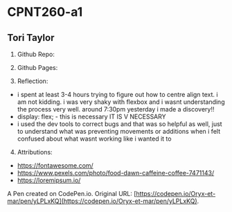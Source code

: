 # CPNT260-a1
## Tori Taylor

1. Github Repo:

2. Github Pages:

3. Reflection:
- i spent at least 3-4 hours trying to figure out how to centre align text. i am not kidding. i was very shaky with flexbox and i wasnt understanding the process very well. around 7:30pm yesterday i made a discovery!! 
- display: flex;  - this is necessary IT IS V NECESSARY
- i used the dev tools to correct bugs and that was so helpful as well, just to understand what was preventing movements or additions when i felt confused about what wasnt working like i wanted it to

4. Attributions:
- https://fontawesome.com/
- https://www.pexels.com/photo/food-dawn-caffeine-coffee-7471143/
- https://loremipsum.io/

A Pen created on CodePen.io. Original URL: [https://codepen.io/Oryx-et-mar/pen/yLPLxKQ](https://codepen.io/Oryx-et-mar/pen/yLPLxKQ).


